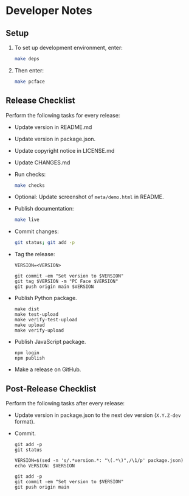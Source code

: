 Developer Notes
===============


Setup
-----

 1. To set up development environment, enter:

    ```sh
    make deps
    ```

 2. Then enter:

    ```sh
    make pcface
    ```


Release Checklist
-----------------

Perform the following tasks for every release:

  - Update version in README.md
  - Update version in package.json.
  - Update copyright notice in LICENSE.md
  - Update CHANGES.md
  - Run checks:

    ```sh
    make checks
    ```

  - Optional: Update screenshot of `meta/demo.html` in README.
  - Publish documentation:

    ```sh
    make live
    ```

  - Commit changes:

    ```sh
    git status; git add -p
    ```

  - Tag the release:

    ```
    VERSION=<VERSION>

    git commit -em "Set version to $VERSION"
    git tag $VERSION -m "PC Face $VERSION"
    git push origin main $VERSION
    ```

  - Publish Python package.

    ```
    make dist
    make test-upload
    make verify-test-upload
    make upload
    make verify-upload

  - Publish JavaScript package.

    ```
    npm login
    npm publish
    ```

  - Make a release on GitHub.


Post-Release Checklist
----------------------

Perform the following tasks after every release:

  - Update version in package.json to the next dev version (`X.Y.Z-dev` format).

  - Commit.

    ```
    git add -p
    git status

    VERSION=$(sed -n 's/.*version.*: "\(.*\)",/\1/p' package.json)
    echo VERSION: $VERSION

    git add -p
    git commit -em "Set version to $VERSION"
    git push origin main
    ```
